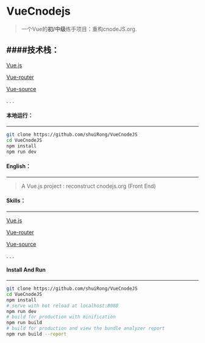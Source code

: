 # VueCnodejs

> 一个Vue的**初/中级**练手项目：重构cnodeJS.org.



####技术栈：
---

[Vue.js](https://cn.vuejs.org/)

[Vue-router](https://router.vuejs.org/zh-cn/)

[Vue-source](https://etianqq.gitbooks.io/vue2/content/chapter2-vue-resource.html)

. . . 

#### 本地运行：

---

```bash
git clone https://github.com/shuiRong/VueCnodeJS
cd VueCnodeJS
npm install
npm run dev
```



#### English：

---



> A Vue.js project : reconstruct cnodejs.org (Front End)



#### Skills：

---

[Vue.js](https://cn.vuejs.org/)

[Vue-router](https://router.vuejs.org/zh-cn/)

[Vue-source](https://etianqq.gitbooks.io/vue2/content/chapter2-vue-resource.html)

. . . 

#### Install And Run 

---



``` bash
git clone https://github.com/shuiRong/VueCnodeJS
cd VueCnodeJS
npm install
# serve with hot reload at localhost:8080
npm run dev
# build for production with minification
npm run build
# build for production and view the bundle analyzer report
npm run build --report
```


